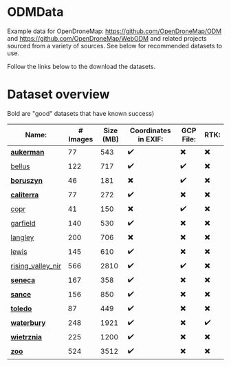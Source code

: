 ODMData
========

Example data for OpenDroneMap: https://github.com/OpenDroneMap/ODM and https://github.com/OpenDroneMap/WebODM and related projects sourced from a variety of sources. See below for recommended datasets to use. 

Follow the links below to the download the datasets.

Dataset overview
========
Bold are "good" datasets that have known success)

Name: | # Images | Size (MB) | Coordinates in EXIF: | GCP File: | RTK: 
------|----------|-----------|----------------------|---------------|-----
[**aukerman**](https://github.com/OpenDroneMap/odm_data_aukerman) | 77 | 543 | :heavy_check_mark: | :heavy_multiplication_x: | :heavy_multiplication_x: 
[bellus](https://github.com/OpenDroneMap/odm_data_bellus) | 122 | 717 | :heavy_check_mark: | :heavy_check_mark: | :heavy_multiplication_x:
[**boruszyn**](https://github.com/merkato/odm_boruszyn_kap) | 46 | 181 | :heavy_multiplication_x: | :heavy_check_mark: | :heavy_multiplication_x:
[**caliterra**](https://github.com/OpenDroneMap/odm_data_caliterra) | 77 | 272 | :heavy_check_mark: | :heavy_multiplication_x: | :heavy_multiplication_x:
[copr](https://github.com/OpenDroneMap/odm_data_copr) | 41 | 150 | :heavy_multiplication_x: | :heavy_check_mark: | :heavy_multiplication_x:
[garfield](https://github.com/OpenDroneMap/odm_data_garfield_msp) | 140 | 530 | :heavy_check_mark: | :heavy_multiplication_x: | :heavy_multiplication_x:
[langley](https://github.com/OpenDroneMap/odm_data_langley) | 200 | 706 | :heavy_multiplication_x: | :heavy_multiplication_x: | :heavy_multiplication_x:
[lewis](https://github.com/OpenDroneMap/odm_data_lewis) | 145 | 610 | :heavy_check_mark: | :heavy_multiplication_x: | :heavy_multiplication_x:
[rising_valley_nir](https://github.com/OpenDroneMap/odm_data_rv_nir) | 566 | 2810 | :heavy_check_mark: | :heavy_check_mark: | :heavy_multiplication_x:
[**seneca**](https://github.com/OpenDroneMap/odm_data_seneca) | 167 | 358 | :heavy_check_mark: | :heavy_multiplication_x: | :heavy_multiplication_x:
[**sance**](https://github.com/merkato/odm_sance) | 156|850 | :heavy_check_mark: | :heavy_multiplication_x: | :heavy_multiplication_x:
[**toledo**](https://github.com/OpenDroneMap/odm_data_toledo) | 87 | 449 | :heavy_check_mark: | :heavy_multiplication_x: | :heavy_multiplication_x:
[**waterbury**](https://github.com/OpenDroneMap/odm_data_waterbury) | 248 | 1921 | :heavy_check_mark: | :heavy_multiplication_x: | :heavy_check_mark:
[**wietrznia**](https://github.com/merkato/odm_wietrznia) | 225 | 1200 | :heavy_check_mark: | :heavy_multiplication_x: | :heavy_multiplication_x:
[**zoo**](https://github.com/OpenDroneMap/odm_data_zoo) | 524 | 3512 | :heavy_check_mark: | :heavy_multiplication_x: | :heavy_multiplication_x:
